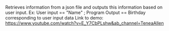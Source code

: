 Retrieves information from a json file and outputs this information based on user input.
Ex: User input == "Name" ; Program Output == Birthday corresponding to user input data
Link to demo: https://www.youtube.com/watch?v=E_Y7CbPLshw&ab_channel=TeneaAllen
